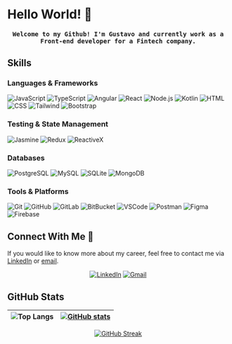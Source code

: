 # Hello World! 🖖

<h4 align="center"><samp>Welcome to my Github! I'm Gustavo and currently work as a Front-end developer for a Fintech company.</samp></h4>

## Skills

### Languages & Frameworks

![JavaScript](https://skillicons.dev/icons?i=javascript)
![TypeScript](https://skillicons.dev/icons?i=typescript)
![Angular](https://skillicons.dev/icons?i=angular)
![React](https://skillicons.dev/icons?i=react)
![Node.js](https://skillicons.dev/icons?i=nodejs)
![Kotlin](https://skillicons.dev/icons?i=kotlin)
![HTML](https://skillicons.dev/icons?i=html)
![CSS](https://skillicons.dev/icons?i=css)
![Tailwind](https://skillicons.dev/icons?i=tailwind)
![Bootstrap](https://skillicons.dev/icons?i=bootstrap)

### Testing & State Management

![Jasmine](https://skillicons.dev/icons?i=jest)
![Redux](https://skillicons.dev/icons?i=redux)
![ReactiveX](https://skillicons.dev/icons?i=reactivex)

### Databases

![PostgreSQL](https://skillicons.dev/icons?i=postgres)
![MySQL](https://skillicons.dev/icons?i=mysql)
![SQLite](https://skillicons.dev/icons?i=sqlite)
![MongoDB](https://skillicons.dev/icons?i=mongodb)

### Tools & Platforms

![Git](https://skillicons.dev/icons?i=git)
![GitHub](https://skillicons.dev/icons?i=github)
![GitLab](https://skillicons.dev/icons?i=gitlab)
![BitBucket](https://skillicons.dev/icons?i=bitbucket)
![VSCode](https://skillicons.dev/icons?i=vscode)
![Postman](https://skillicons.dev/icons?i=postman)
![Figma](https://skillicons.dev/icons?i=figma)
![Firebase](https://skillicons.dev/icons?i=firebase)

## Connect With Me 🤝

If you would like to know more about my career, feel free to contact me via [LinkedIn](https://www.linkedin.com/in/gustavostn) or [email](gustavo.stn@outlook.com.br).

<div align="center">

[![LinkedIn](https://skillicons.dev/icons?i=linkedin)](https://www.linkedin.com/in/gustavostn)
[![Gmail](https://skillicons.dev/icons?i=gmail)](mailto:gustavo.stn@outlook.com.br)

</div>

## GitHub Stats

| ![Top Langs](https://github-readme-stats.vercel.app/api/top-langs/?username=gustavostn&layout=compact&theme=dark) | [![GitHub stats](https://github-readme-stats.vercel.app/api?username=gustavostn&layout=compact&theme=dark&hide_rank=true)](https://github.com/gustavostn/github-readme-stats) |
| ----------------------------------------------------------------------------------------------------------------- | ----------------------------------------------------------------------------------------------------------------------------------------------------------------------------- |

<div align="center">
<a href="https://git.io/streak-stats"><img src="https://streak-stats.demolab.com?user=gustavostn&theme=dark&hide_border=true&border_radius=8" alt="GitHub Streak" /></a>
</div>
